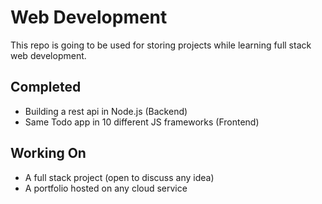 # Web Development
This repo is going to be used for storing projects while learning full stack web development. 

## Completed
- Building a rest api in Node.js (Backend)
- Same Todo app in 10 different JS frameworks (Frontend) 

## Working On
- A full stack project (open to discuss any idea)
- A portfolio hosted on any cloud service

